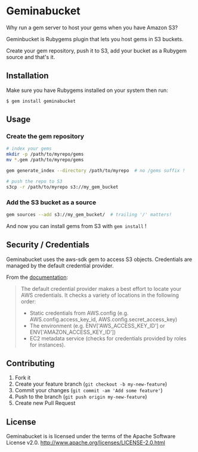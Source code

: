 # Geminabucket

Why run a gem server to host your gems when you have Amazon S3?

Geminbucket is Rubygems plugin that lets you host gems in S3 buckets.

Create your gem repository, push it to S3, add your bucket as a Rubygem source and that's it.

## Installation

Make sure you have Rubygems installed on your system then run:

    $ gem install geminabucket

## Usage

### Create the gem repository

```bash
# index your gems
mkdir -p /path/to/myrepo/gems
mv *.gem /path/to/myrepo/gems

gem generate_index --directory /path/to/myrepo  # no /gems suffix !

# push the repo to S3
s3cp -r /path/to/myrepo s3://my_gem_bucket
```

### Add the S3 bucket as a source

```bash
gem sources --add s3://my_gem_bucket/  # trailing '/' matters!
```

And now you can install gems from S3 with `gem install` !


## Security / Credentials

Geminabucket uses the aws-sdk gem to access S3 objects. Credentials are managed by the default credential provider.

From the [documentation](http://docs.aws.amazon.com/AWSRubySDK/latest/AWS/Core/CredentialProviders/DefaultProvider.html):
>The default credential provider makes a best effort to locate your AWS credentials. It checks a variety of locations in the following order:
>
> * Static credentials from AWS.config (e.g. AWS.config.access_key_id, AWS.config.secret_access_key)
> * The environment (e.g. ENV['AWS_ACCESS_KEY_ID'] or ENV['AMAZON_ACCESS_KEY_ID'])
> * EC2 metadata service (checks for credentials provided by roles for instances).


## Contributing

1. Fork it
2. Create your feature branch (`git checkout -b my-new-feature`)
3. Commit your changes (`git commit -am 'Add some feature'`)
4. Push to the branch (`git push origin my-new-feature`)
5. Create new Pull Request

## License

Geminabucket is is licensed under the terms of the Apache Software License v2.0.
<http://www.apache.org/licenses/LICENSE-2.0.html>

